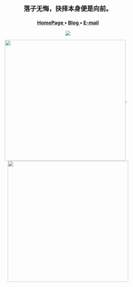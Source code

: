 <h2 align="center"> 落子无悔，抉择本身便是向前。 </h2>

<h3 align="center">  
  <a href="https://yfyang.me/">
    HomePage
  </a> •
  <a href="http://blog.yfyang.me/">
    Blog
  </a> 
<!--   •
    <a href="https://calendly.com/yangyf83/">
    Calendly
  </a>  -->
  •
  <a href="mailto:yangyf83@foxmail.com/">
    E-mail
  </a> 
</h3>

<p align="center">
  <img src="https://komarev.com/ghpvc/?username=NorthSecond&style=flat-square&color=grey" />
</p>
  
<p align="center">
  <a href="#">
    <img width="400" align="center" src="https://gist.githubusercontent.com/NorthSecond/454abf4052a73b5ecd1c15c322fd9585/raw/github-metrics.svg" />
  </a>
    &emsp;
  <a href="#">
      <img width="400" align="center" src="https://gist.githubusercontent.com/NorthSecond/c92c1a720f8908a7a4be6ceedcb49e07/raw/github-metrics.svg" />
  </a>
</p>

<!-- <p align="center">
  <a href="https://www.zhihu.com/people/nanguozhibei">
      <img width="400" align="center" src="https://stats.justsong.cn/api/zhihu?username=nanguozhibei" />
  </a>
  &emsp;
  <a href="https://space.bilibili.com/177147462">
      <img width="400" align="center" src="https://stats.justsong.cn/api/bilibili/?id=177147462" />
  </a>
</p> -->

<!-- <p align="center">
  <a href="https://github.com/anuraghazra/github-readme-stats">
      <img align="center" src="https://github-readme-stats.vercel.app/api?username=northsecond&show_icons=true&theme=buefy&count_private=true" />
  </a>
</p> -->
